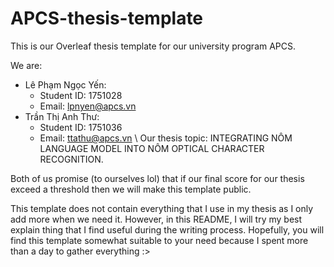 # APCS-thesis-template

This is our Overleaf thesis template for our university program APCS.

We are:
* Lê Phạm Ngọc Yến:
  * Student ID: 1751028
  * Email: lpnyen@apcs.vn
* Trần Thị Anh Thư:
  * Student ID: 1751036
  * Email: ttathu@apcs.vn \\
Our thesis topic: INTEGRATING NÔM LANGUAGE MODEL INTO NÔM OPTICAL CHARACTER RECOGNITION.

Both of us promise (to ourselves lol) that if our final score for our thesis exceed a threshold then we will make this template public.

This template does not contain everything that I use in my thesis as I only add more when we need it.
However, in this README, I will try my best explain thing that I find useful during the writing process.
Hopefully, you will find this template somewhat suitable to your need because I spent more than a day to gather everything :>
